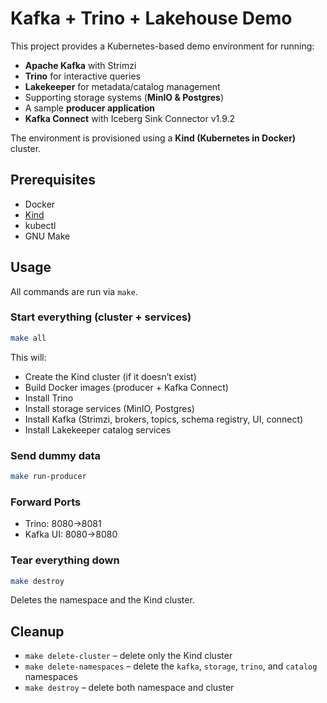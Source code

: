 # Kafka + Trino + Lakehouse Demo

This project provides a Kubernetes-based demo environment for running:
- **Apache Kafka** with Strimzi
- **Trino** for interactive queries
- **Lakekeeper** for metadata/catalog management
- Supporting storage systems (**MinIO & Postgres**)
- A sample **producer application**
- **Kafka Connect** with Iceberg Sink Connector v1.9.2

The environment is provisioned using a **Kind (Kubernetes in Docker)** cluster.

## Prerequisites

- Docker
- [Kind](https://kind.sigs.k8s.io/)
- kubectl
- GNU Make


## Usage

All commands are run via `make`.

### Start everything (cluster + services)
```bash
make all
```
This will:
- Create the Kind cluster (if it doesn’t exist)
- Build Docker images (producer + Kafka Connect)
- Install Trino
- Install storage services (MinIO, Postgres)
- Install Kafka (Strimzi, brokers, topics, schema registry, UI, connect)
- Install Lakekeeper catalog services

### Send dummy data
```bash
make run-producer
```

### Forward Ports

- Trino: 8080->8081
- Kafka UI: 8080->8080

### Tear everything down
```bash
make destroy
```
Deletes the namespace and the Kind cluster.

## Cleanup

- `make delete-cluster` – delete only the Kind cluster
- `make delete-namespaces` – delete the `kafka`, `storage`, `trino`, and `catalog` namespaces
- `make destroy` – delete both namespace and cluster
